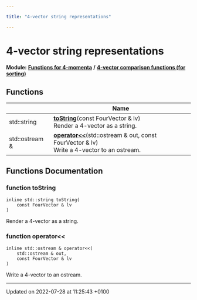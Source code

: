```yaml
---

title: "4-vector string representations"

---
```


# 4-vector string representations

**Module:** **[Functions for 4-momenta](http://example.org/modules/group__momutils/)** **/** **[4-vector comparison functions (for sorting)](http://example.org/modules/group__momutils__cmp/)**



## Functions

|                | Name           |
| -------------- | -------------- |
| std::string | **[toString](http://example.org/modules/group__momutils__str/#function-tostring)**(const FourVector & lv)<br>Render a 4-vector as a string.  |
| std::ostream & | **[operator<<](http://example.org/modules/group__momutils__str/#function-operator<<)**(std::ostream & out, const FourVector & lv)<br>Write a 4-vector to an ostream.  |


## Functions Documentation

### function toString

```
inline std::string toString(
    const FourVector & lv
)
```

Render a 4-vector as a string. 

### function operator<<

```
inline std::ostream & operator<<(
    std::ostream & out,
    const FourVector & lv
)
```

Write a 4-vector to an ostream. 





-------------------------------

Updated on 2022-07-28 at 11:25:43 +0100